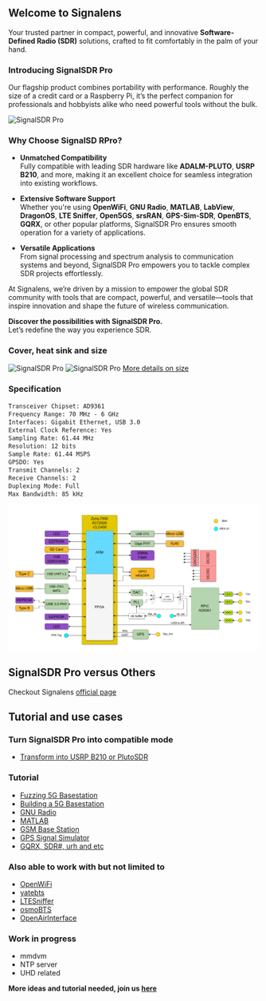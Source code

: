 ## Welcome to Signalens 

Your trusted partner in compact, powerful, and innovative **Software-Defined Radio (SDR)** solutions, crafted to fit comfortably in the palm of your hand.  

### Introducing SignalSDR Pro  

Our flagship product combines portability with performance. Roughly the size of a credit card or a Raspberry Pi, it’s the perfect companion for professionals and hobbyists alike who need powerful tools without the bulk.  

![SignalSDR Pro](https://github.com/signalens/signalsdrpro/blob/main/img/readme/signalsdr-pro-01_jpg_md-xl.jpg?raw=true)

### Why Choose SignalSD RPro?  

- **Unmatched Compatibility**  
  Fully compatible with leading SDR hardware like **ADALM-PLUTO**, **USRP B210**, and more, making it an excellent choice for seamless integration into existing workflows.  

- **Extensive Software Support**  
  Whether you're using **OpenWiFi**, **GNU Radio**, **MATLAB**, **LabView**, **DragonOS**, **LTE Sniffer**, **Open5GS**, **srsRAN**, **GPS-Sim-SDR**, **OpenBTS**, **GQRX**, or other popular platforms, SignalSDR Pro ensures smooth operation for a variety of applications. 

- **Versatile Applications**  
  From signal processing and spectrum analysis to communication systems and beyond, SignalSDR Pro empowers you to tackle complex SDR projects effortlessly.  

At Signalens, we’re driven by a mission to empower the global SDR community with tools that are compact, powerful, and versatile—tools that inspire innovation and shape the future of wireless communication.  

**Discover the possibilities with SignalSDR Pro.**  
Let’s redefine the way you experience SDR.

### Cover, heat sink and size 

![SignalSDR Pro](https://github.com/signalens/signalsdrpro/blob/main/img/readme/signalsdr-pro-pcba-and-enclosure-01_jpg_md-xl.jpg?raw=true)
![SignalSDR Pro](https://github.com/signalens/signalsdrpro/blob/main/img/readme/cc_trans.png?raw=true)
[More details on size](https://github.com/signalens/signalsdrpro_docs/blob/main/size.md)

### Specification
```
Transceiver Chipset: AD9361
Frequency Range: 70 MHz - 6 GHz
Interfaces: Gigabit Ethernet, USB 3.0
External Clock Reference: Yes
Sampling Rate: 61.44 MHz
Resolution: 12 bits
Sample Rate: 61.44 MSPS
GPSDO: Yes
Transmit Channels: 2
Receive Channels: 2
Duplexing Mode: Full
Max Bandwidth: 85 kHz
```

![SignalSDRPro Diagram](https://github.com/signalens/theme.signalens.com/blob/master/images/signalsdrpro_logic.png?raw=true)

## SignalSDR Pro versus Others

Checkout Signalens [official page](https://signalens.com/compare/)

## Tutorial and use cases

### Turn SignalSDR Pro into compatible mode
- [Transform into USRP B210 or PlutoSDR](https://github.com/signalens/signalsdrpro_docs/blob/main/transform.md)

### Tutorial 
- [Fuzzing 5G Basestation](https://github.com/signalens/signalsdrpro_docs/blob/main/5ghoul.md)
- [Building a 5G Basestation](https://github.com/signalens/signalsdrpro_docs/blob/main/open5gs.md)
- [GNU Radio](https://github.com/signalens/signalsdrpro_docs/blob/main/gnuradio.md)
- [MATLAB](https://github.com/signalens/signalsdrpro_docs/blob/main/matlab.md)
- [GSM Base Station](https://github.com/signalens/signalsdrpro_docs/blob/main/gsmbasestation.md)
- [GPS Signal Simulator](https://github.com/signalens/signalsdrpro_docs/blob/main/gpssim.md)
- [GQRX, SDR#, urh and etc](https://github.com/signalens/signalsdrpro_docs/blob/main/easysdr.md)

### Also able to work with but not limited to
- [OpenWiFi](https://github.com/open-sdr/openwifi)
- [yatebts](https://github.com/yatevoip/yatebts)
- [LTESniffer](https://github.com/SysSec-KAIST/LTESniffer)
- [osmoBTS](https://github.com/osmocom/osmo-bts)
- [OpenAirInterface](https://openairinterface.org)

### Work in progress
- mmdvm
- NTP server
- UHD related

**More ideas and tutorial needed, join us [here](https://github.com/signalens/signalsdrpro/issues)**
